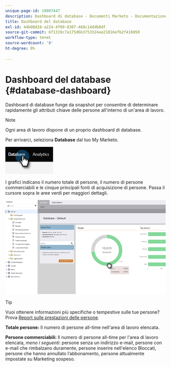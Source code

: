 ```yaml
---
unique-page-id: 10097447
description: Dashboard di database - Documenti Marketo - Documentazione del prodotto
title: Dashboard del database
exl-id: 44b00d28-a224-4f09-8307-468c14ddb0df
source-git-commit: 6f1319c7a175d6b3753324ae21816efb2f416050
workflow-type: tm+mt
source-wordcount: '0'
ht-degree: 0%

---
```


# Dashboard del database {#database-dashboard}

Dashboard di database funge da snapshot per consentire di determinare rapidamente gli attributi chiave delle persone all&#39;interno di un&#39;area di lavoro.

>[!NOTE]
>
>Ogni area di lavoro dispone di un proprio dashboard di database.

Per arrivarci, seleziona **Database** dal tuo My Marketo.

![](assets/database-dashboard-1.png)

I grafici indicano il numero totale di persone, il numero di persone commerciabili e le cinque principali fonti di acquisizione di persone. Passa il cursore sopra le aree verdi per maggiori dettagli.

![](assets/database-dashboard-2.png)

>[!TIP]
>
>Vuoi ottenere informazioni più specifiche o tempestive sulle tue persone? Prova [Report sulle prestazioni delle persone](/help/marketo/product-docs/reporting/basic-reporting/report-types/people-performance-report.md).

**Totale persone:** Il numero di persone all-time nell&#39;area di lavoro elencata.

**Persone commerciabili:** Il numero di persone all-time per l&#39;area di lavoro elencata, _meno i seguenti_: persone senza un indirizzo e-mail, persone con e-mail che rimbalzano duramente, persone inserire nell&#39;elenco Bloccati, persone che hanno annullato l’abbonamento, persone attualmente impostate su Marketing sospeso.
